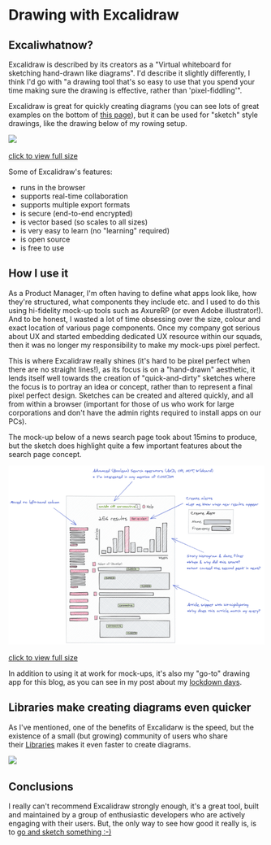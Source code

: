 # Drawing with Excalidraw
## Excaliwhatnow?
Excalidraw is described by its creators as a "Virtual whiteboard for sketching hand-drawn like diagrams". I'd describe it slightly differently, I think I'd go with "a drawing tool that's so easy to use that you spend your time making sure the drawing is effective, rather than 'pixel-fiddling'".

Excalidraw is great for quickly creating diagrams (you can see lots of great examples on the bottom of [this page](https://blog.excalidraw.com/one-year-of-excalidraw/)), but it can be used for "sketch" style drawings, like the drawing below of my rowing setup.

![](https://onlyrss.org/images/drawing-with-excalidraw-1.png)

[click to view full size](https://onlyrss.org/images/drawing-with-excalidraw-1.svg)

Some of Excalidraw's features:

-   runs in the browser
-   supports real-time collaboration
-   supports multiple export formats
-   is secure (end-to-end encrypted)
-   is vector based (so scales to all sizes)
-   is very easy to learn (no "learning" required)
-   is open source
-   is free to use

## How I use it
As a Product Manager, I'm often having to define what apps look like, how they're structured, what components they include etc. and I used to do this using hi-fidelity mock-up tools such as AxureRP (or even Adobe illustrator!). And to be honest, I wasted a lot of time obsessing over the size, colour and exact location of various page components. Once my company got serious about UX and started embedding dedicated UX resource within our squads, then it was no longer my responsibility to make my mock-ups pixel perfect.

This is where Excalidraw really shines (it's hard to be pixel perfect when there are no straight lines!), as its focus is on a "hand-drawn" aesthetic, it lends itself well towards the creation of "quick-and-dirty" sketches where the focus is to portray an idea or concept, rather than to represent a final pixel perfect design. Sketches can be created and altered quickly, and all from within a browser (important for those of us who work for large corporations and don't have the admin rights required to install apps on our PCs).

The mock-up below of a news search page took about 15mins to produce, but the sketch does highlight quite a few important features about the search page concept.

![](images/drawing-with-excalidraw-2.png)

[click to view full size](images/drawing-with-excalidraw-2.svg)

In addition to using it at work for mock-ups, it's also my "go-to" drawing app for this blog, as you can see in my post about my [lockdown days](https://onlyrss.org/anatomy-of-a-lockdown-day.html).

## Libraries make creating diagrams even quicker
As I've mentioned, one of the benefits of Excalidarw is the speed, but the existence of a small (but growing) community of users who share their [Libraries](https://libraries.excalidraw.com/) makes it even faster to create diagrams.

![](https://onlyrss.org/images/drawing-with-excalidraw-3.png)

## Conclusions
I really can't recommend Excalidraw strongly enough, it's a great tool, built and maintained by a group of enthusiastic developers who are actively engaging with their users. But, the only way to see how good it really is, is to [go and sketch something :-)](https://excalidraw.com/)